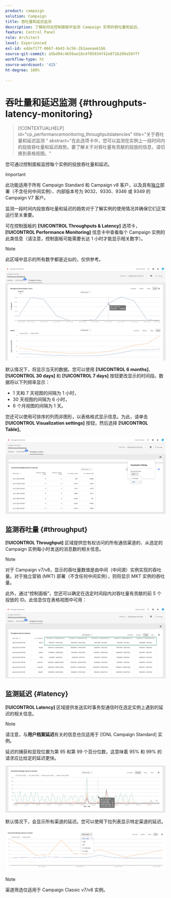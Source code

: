 ```yaml
---
product: campaign
solution: Campaign
title: 吞吐量和延迟监测
description: 了解如何在控制面板中监测 Campaign 实例的吞吐量和延迟。
feature: Control Panel
role: Architect
level: Experienced
exl-id: eddef17f-0667-4b43-bc56-2b1aeeae61bb
source-git-commit: a5bd04c4659ae18c4f05934f42e071b209a58fff
workflow-type: ht
source-wordcount: '425'
ht-degree: 100%

---
```


# 吞吐量和延迟监测 {#throughputs-latency-monitoring}

>[!CONTEXTUALHELP]
>id="cp_performancemonitoring_throughputslatencies"
>title="关于吞吐量和延迟监测 "
>abstract="在此选项卡中，您可以监测在实例上一段时间内的投放吞吐量和延迟趋势。要了解关于对吞吐量有贡献的投放的信息，请切换到表格视图。"

您可通过控制面板监控每个实例的投放吞吐量和延迟。

>[!IMPORTANT]
>
>此功能适用于所有 Campaign Standard 和 Campaign v8 客户，以及具有[独立](https://experienceleague.adobe.com/docs/campaign-classic/using/installing-campaign-classic/deployment-types-/standalone-deployment.html?lang=zh-Hans)部署（不含任何中间实例）、内部版本号为 9032、9330、9346 或 9349 的 Campaign V7 客户。

监测一段时间内投放吞吐量和延迟的趋势对于了解实例的使用情况并确保它们正常运行至关重要。

可在控制面板的 **[!UICONTROL Throughputs & Latency]** 选项卡，**[!UICONTROL Performance Monitoring]** 信息卡中查看每个 Campaign 实例的此类信息（请注意，控制面板可能需要长达 1 小时才能显示相关数字）。

>[!NOTE]
>
>此区域中显示的所有数字都是近似的，仅供参考。

![](assets/throughput-latencies-overview.png)

默认情况下，将显示当天的数据。您可以使用 **[!UICONTROL 6 months]**、**[!UICONTROL 30 days]** 和 **[!UICONTROL 7 days]** 按钮更改显示的时间段。数据将以下列频率显示：
* 1 天和 7 天视图的间隔为 1 小时，
* 30 天视图的间隔为 6 小时，
* 6 个月视图的间隔为 1 天。

您还可以使用可排序的列而非图形，以表格格式显示信息。为此，请单击 **[!UICONTROL Visualization settings]** 按钮，然后选择 **[!UICONTROL Table]**。

![](assets/throughput-latencies-table.png)

## 监测吞吐量 {#throughput}

**[!UICONTROL Throughput]** 区域提供您有权访问的所有通信渠道的、从选定的 Campaign 实例每小时发送的消息数的相关信息。

>[!NOTE]
>
>对于 Campaign v7/v8，显示的吞吐量数值是由中间（中间源）实例实现的吞吐量。对于独立营销 (MKT) 部署（不含任何中间实例），则将显示 MKT 实例的吞吐量。

此外，通过“控制面板”，您还可以确定在选定时间段内对吞吐量有贡献的前 5 个投放的 ID。此信息仅在表格视图中可用：

![](assets/throughput-latencies-top5.png)

## 监测延迟 {#latency}

**[!UICONTROL Latency]** 区域提供发送实时事务型通信时在选定实例上遇到的延迟的相关信息。

>[!NOTE]
>
>请注意，与&#x200B;**用户档案延迟**&#x200B;有关的信息也仅适用于 [!DNL Campaign Standard] 实例。

延迟的捕获和显现位置为第 95 和第 99 个百分位数，这意味着 95% 和 99% 的请求应比给定的延迟更快。

![](assets/throughput-latencies-latency.png)

默认情况下，会显示所有渠道的延迟。您可以使用下拉列表显示特定渠道的延迟。

![](assets/throughput-latencies-filter.png)

>[!NOTE]
>
>渠道筛选仅适用于 Campaign Classic v7/v8 实例。
